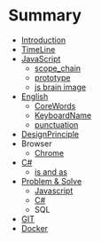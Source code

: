 # Summary

* [Introduction](README.md)
* [TimeLine](timeline-model.md)
* [JavaScript](javascript.md)
  * [scope\_chain](javascript/javasub.md)
  * [prototype](javascript/prototype.md)
  * [js brain image](javascript/js-brain-image.md)
* [English](english.md)
  * [CoreWords](english/corewords.md)
  * [KeyboardName](english/keyboard-name.md)
  * [punctuation](english/punctuation.md)
* [DesignPrinciple](designprinciple.md)
* Browser
  * [Chrome](chrome.md)
* [C\#](c.md)
  * [is and as](c/is-and-as.md)
* [Problem & Solve](problem-and-solve.md)
  * [Javascript](problem-and-solve/javascript.md)
  * [C\#](problem-and-solve/c.md)
  * SQL
* [GIT](git.md)
* [Docker](docker.md)

